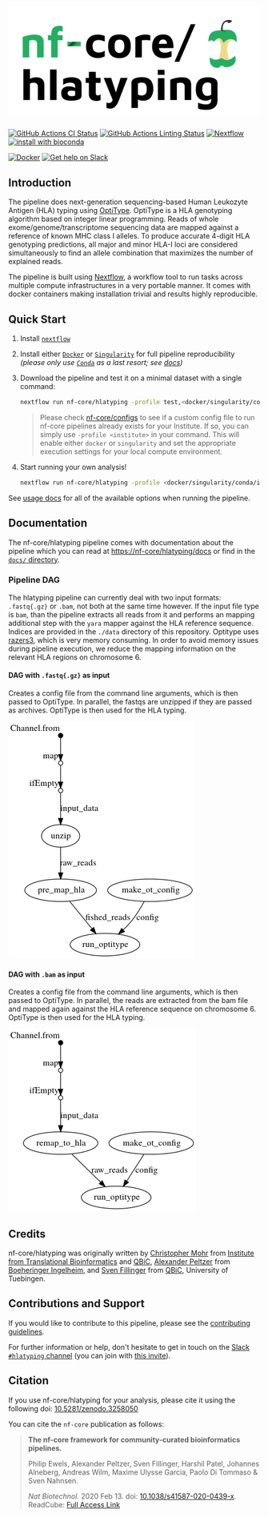 # ![nf-core/hlatyping](docs/images/nf-core-hlatyping_logo.png)

[![GitHub Actions CI Status](https://github.com/nf-core/hlatyping/workflows/nf-core%20CI/badge.svg)](https://github.com/nf-core/hlatyping/actions)
[![GitHub Actions Linting Status](https://github.com/nf-core/hlatyping/workflows/nf-core%20linting/badge.svg)](https://github.com/nf-core/hlatyping/actions)
[![Nextflow](https://img.shields.io/badge/nextflow-%E2%89%A519.10.0-brightgreen.svg)](https://www.nextflow.io/)
[![install with bioconda](https://img.shields.io/badge/install%20with-bioconda-brightgreen.svg)](https://bioconda.github.io/)

[![Docker](https://img.shields.io/docker/automated/nfcore/hlatyping.svg)](https://hub.docker.com/r/nfcore/hlatyping)
[![Get help on Slack](http://img.shields.io/badge/slack-nf--core%20%23hlatyping-4A154B?logo=slack)](https://nfcore.slack.com/channels/hlatyping)

## Introduction

The pipeline does next-generation sequencing-based Human Leukozyte Antigen (HLA) typing using [OptiType](https://github.com/FRED-2/OptiType). OptiType is a HLA genotyping algorithm based on integer linear programming. Reads of whole exome/genome/transcriptome sequencing data are mapped against a reference of known MHC class I alleles. To produce accurate 4-digit HLA genotyping predictions, all major and minor HLA-I loci are considered simultaneously to find an allele combination that maximizes the number of explained reads.

The pipeline is built using [Nextflow](https://www.nextflow.io), a workflow tool to run tasks across multiple compute infrastructures in a very portable manner. It comes with docker containers making installation trivial and results highly reproducible.

## Quick Start

1. Install [`nextflow`](https://nf-co.re/usage/installation)

2. Install either [`Docker`](https://docs.docker.com/engine/installation/) or [`Singularity`](https://www.sylabs.io/guides/3.0/user-guide/) for full pipeline reproducibility _(please only use [`Conda`](https://conda.io/miniconda.html) as a last resort; see [docs](https://nf-co.re/usage/configuration#basic-configuration-profiles))_

3. Download the pipeline and test it on a minimal dataset with a single command:

    ```bash
    nextflow run nf-core/hlatyping -profile test,<docker/singularity/conda/institute>
    ```

    > Please check [nf-core/configs](https://github.com/nf-core/configs#documentation) to see if a custom config file to run nf-core pipelines already exists for your Institute. If so, you can simply use `-profile <institute>` in your command. This will enable either `docker` or `singularity` and set the appropriate execution settings for your local compute environment.

4. Start running your own analysis!

    ```bash
    nextflow run nf-core/hlatyping -profile <docker/singularity/conda/institute> --input '*_R{1,2}.fastq.gz'
    ```

See [usage docs](docs/usage.md) for all of the available options when running the pipeline.

## Documentation

The nf-core/hlatyping pipeline comes with documentation about the pipeline which you can read at [https://nf-core/hlatyping/docs](https://nf-core/hlatyping/docs) or find in the [`docs/` directory](docs).

### Pipeline DAG

The hlatyping pipeline can currently deal with two input formats: `.fastq{.gz}` or `.bam`, not both at the same time however. If the input file type is `bam`, than the pipeline extracts all reads from it and performs an mapping additional step with the `yara` mapper against the HLA reference sequence. Indices are provided in the `./data` directory of this repository. Optitype uses [razers3](https://github.com/seqan/seqan/tree/master/apps/razers3), which is very memory consuming. In order to avoid memory issues during pipeline execution, we reduce the mapping information on the relevant HLA regions on chromosome 6.

#### DAG with `.fastq{.gz}` as input

Creates a config file from the command line arguments, which is then passed to OptiType. In parallel, the fastqs are unzipped if they are passed as archives. OptiType is then used for the HLA typing.

![DAG with `fastq.{gz}` files](docs/images/hlatyping_dag_fastq.png)

#### DAG with `.bam` as input

Creates a config file from the command line arguments, which is then passed to OptiType. In parallel, the reads are extracted from the bam file and mapped again against the HLA reference sequence on chromosome 6. OptiType is then used for the HLA typing.

![DAG with `.bam` file](docs/images/hlatyping_dag_bam.png)

## Credits

nf-core/hlatyping was originally written by [Christopher Mohr](https://github.com/christopher-mohr) from [Institute from Translational Bioinformatics](https://kohlbacherlab.org/team_tbi/) and [QBiC](https://uni-tuebingen.de/forschung/forschungsinfrastruktur/zentrum-fuer-quantitative-biologie-qbic/), [Alexander Peltzer](https://github.com/apeltzer) from [Boeheringer Ingelheim](https://www.boehringer-ingelheim.de), and [Sven Fillinger](https://github.com/sven1103) from [QBiC](https://uni-tuebingen.de/forschung/forschungsinfrastruktur/zentrum-fuer-quantitative-biologie-qbic/), University of Tuebingen.

## Contributions and Support

If you would like to contribute to this pipeline, please see the [contributing guidelines](.github/CONTRIBUTING.md).

For further information or help, don't hesitate to get in touch on the [Slack `#hlatyping` channel](https://nfcore.slack.com/channels/hlatyping) (you can join with [this invite](https://nf-co.re/join/slack)).

## Citation

If you use  nf-core/hlatyping for your analysis, please cite it using the following doi: [10.5281/zenodo.3258050](https://doi.org/10.5281/zenodo.3258050)

You can cite the `nf-core` publication as follows:

> **The nf-core framework for community-curated bioinformatics pipelines.**
>
> Philip Ewels, Alexander Peltzer, Sven Fillinger, Harshil Patel, Johannes Alneberg, Andreas Wilm, Maxime Ulysse Garcia, Paolo Di Tommaso & Sven Nahnsen.
>
> _Nat Biotechnol._ 2020 Feb 13. doi: [10.1038/s41587-020-0439-x](https://dx.doi.org/10.1038/s41587-020-0439-x).
> ReadCube: [Full Access Link](https://rdcu.be/b1GjZ)

